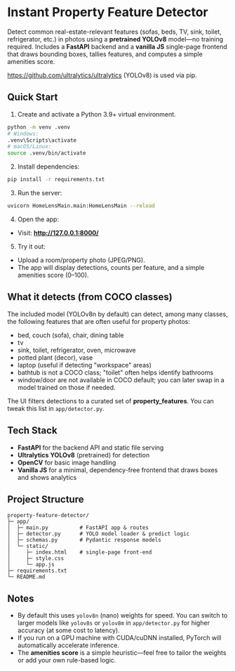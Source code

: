 # Instant Property Feature Detector

Detect common real-estate-relevant features (sofas, beds, TV, sink, toilet, refrigerator, etc.) in photos using a **pretrained YOLOv8** model—no training required. Includes a **FastAPI** backend and a **vanilla JS** single-page frontend that draws bounding boxes, tallies features, and computes a simple amenities score.

https://github.com/ultralytics/ultralytics (YOLOv8) is used via pip.

## Quick Start

1) Create and activate a Python 3.9+ virtual environment.

```bash
python -m venv .venv
# Windows:
.venv\Scripts\activate
# macOS/Linux:
source .venv/bin/activate
```

2) Install dependencies:

```bash
pip install -r requirements.txt
```

3) Run the server:

```bash
uvicorn HomeLensMain.main:HomeLensMain --reload
```

4) Open the app:

- Visit: **http://127.0.0.1:8000/**

5) Try it out:
- Upload a room/property photo (JPEG/PNG).
- The app will display detections, counts per feature, and a simple amenities score (0–100).

## What it detects (from COCO classes)

The included model (YOLOv8n by default) can detect, among many classes, the following features that are often useful for property photos:

- bed, couch (sofa), chair, dining table
- tv
- sink, toilet, refrigerator, oven, microwave
- potted plant (decor), vase
- laptop (useful if detecting "workspace" areas)
- bathtub is not a COCO class; "toilet" often helps identify bathrooms
- window/door are not available in COCO default; you can later swap in a model trained on those if needed.

The UI filters detections to a curated set of **property_features**. You can tweak this list in `app/detector.py`.

## Tech Stack

- **FastAPI** for the backend API and static file serving
- **Ultralytics YOLOv8** (pretrained) for detection
- **OpenCV** for basic image handling
- **Vanilla JS** for a minimal, dependency-free frontend that draws boxes and shows analytics

## Project Structure

```
property-feature-detector/
├─ app/
│  ├─ main.py          # FastAPI app & routes
│  ├─ detector.py      # YOLO model loader & predict logic
│  ├─ schemas.py       # Pydantic response models
│  └─ static/
│     ├─ index.html    # single-page front-end
│     ├─ style.css
│     └─ app.js
├─ requirements.txt
└─ README.md
```

## Notes

- By default this uses `yolov8n` (nano) weights for speed. You can switch to larger models
  like `yolov8s` or `yolov8m` in `app/detector.py` for higher accuracy (at some cost to latency).
- If you run on a GPU machine with CUDA/cuDNN installed, PyTorch will automatically accelerate inference.
- The **amenities score** is a simple heuristic—feel free to tailor the weights or add your own rule-based logic.
